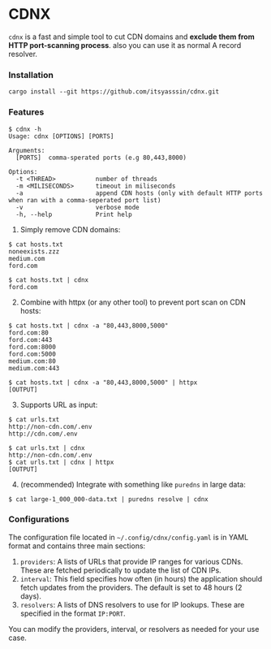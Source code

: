 # CDNX
`cdnx` is a fast and simple tool to cut CDN domains and **exclude them from HTTP port-scanning process**. also you can use it as normal A record resolver.

### Installation
```console
cargo install --git https://github.com/itsyasssin/cdnx.git
```

### Features
```console
$ cdnx -h
Usage: cdnx [OPTIONS] [PORTS]

Arguments:
  [PORTS]  comma-sperated ports (e.g 80,443,8000)

Options:
  -t <THREAD>           number of threads
  -m <MILISECONDS>      timeout in miliseconds
  -a                    append CDN hosts (only with default HTTP ports when ran with a comma-seperated port list)
  -v                    verbose mode
  -h, --help            Print help
```

1. Simply remove CDN domains:
```console
$ cat hosts.txt 
noneexists.zzz
medium.com
ford.com

$ cat hosts.txt | cdnx
ford.com
```
2. Combine with httpx (or any other tool) to prevent port scan on CDN hosts:
```console
$ cat hosts.txt | cdnx -a "80,443,8000,5000"
ford.com:80
ford.com:443
ford.com:8000
ford.com:5000
medium.com:80
medium.com:443

$ cat hosts.txt | cdnx -a "80,443,8000,5000" | httpx
[OUTPUT]
```
3. Supports URL as input:
```console
$ cat urls.txt
http://non-cdn.com/.env
http://cdn.com/.env

$ cat urls.txt | cdnx 
http://non-cdn.com/.env
$ cat urls.txt | cdnx | httpx
[OUTPUT]
```
4. (recommended) Integrate with something like `puredns` in large data:
```console
$ cat large-1_000_000-data.txt | puredns resolve | cdnx 
```

### Configurations
The configuration file located in `~/.config/cdnx/config.yaml` is in YAML format and contains three main sections:

1. `providers`: A lists of URLs that provide IP ranges for various CDNs. These are fetched periodically to update the list of CDN IPs.
2. `interval`: This field specifies how often (in hours) the application should fetch updates from the providers. The default is set to 48 hours (2 days).
3. `resolvers`: A lists of DNS resolvers to use for IP lookups. These are specified in the format `IP:PORT`.

You can modify the providers, interval, or resolvers as needed for your use case.
